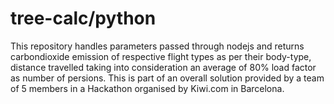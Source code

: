 # tree-calc/python

This repository handles parameters passed through nodejs and returns carbondioxide emission of respective flight types as per their body-type, distance travelled taking into consideration an average of 80% load factor as number of persions.
This is part of an overall solution provided by a team of 5 members in a Hackathon organised by Kiwi.com in Barcelona.
